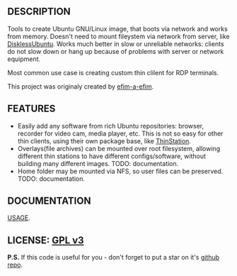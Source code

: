 ## DESCRIPTION
Tools to create Ubuntu GNU/Linux image, that boots via network and works from memory. Doesn't need to mount fileystem via network from server, like [DisklessUbuntu](https://help.ubuntu.com/community/DisklessUbuntuHowto). Works much better in slow or unreliable networks: clients do not slow down or hang up because of problems with server or network equipment.

Most common use case is creating custom thin clilent for RDP terminals.

This project was originaly created by [efim-a-efim](https://github.com/efim-a-efim).

## FEATURES
 * Easily add any software from rich Ubuntu repositories: browser, recorder for video cam, media player, etc. This is not so easy for other thin clients, using their own package base, like [ThinStation](http://sourceforge.net/apps/mediawiki/thinstation/index.php?title=Main_Page).
 * Overlays(file archives) can be mounted over root filesystem, allowing different thin stations to have different configs/software, without building many different images. TODO: documentation.
 * Home folder may be mounted via NFS, so user files can be preserved. TODO: documentation.

## DOCUMENTATION

[USAGE](https://github.com/selivan/thinclient/blob/master/USAGE.md).

## LICENSE: [GPL v3](LICENSE)

**P.S.** If this code is useful for you - don't forget to put a star on it's [github repo](https://github.com/selivan/thinclient).
